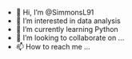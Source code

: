 - 👋 Hi, I’m @SimmonsL91
- 👀 I’m interested in data analysis
- 🌱 I’m currently learning Python
- 💞️ I’m looking to collaborate on ...
- 📫 How to reach me ...

<!---
SimmonsL91/SimmonsL91 is a ✨ special ✨ repository because its `README.md` (this file) appears on your GitHub profile.
You can click the Preview link to take a look at your changes.
--->
